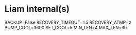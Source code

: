 # Liam Internal(s)

BACKUP=False
RECOVERY_TIMEOUT=1.5
RECOVERY_ATMP=2
BUMP_COOL=3600
SET_COOL=5
MIN_LEN=4
MAX_LEN=60
